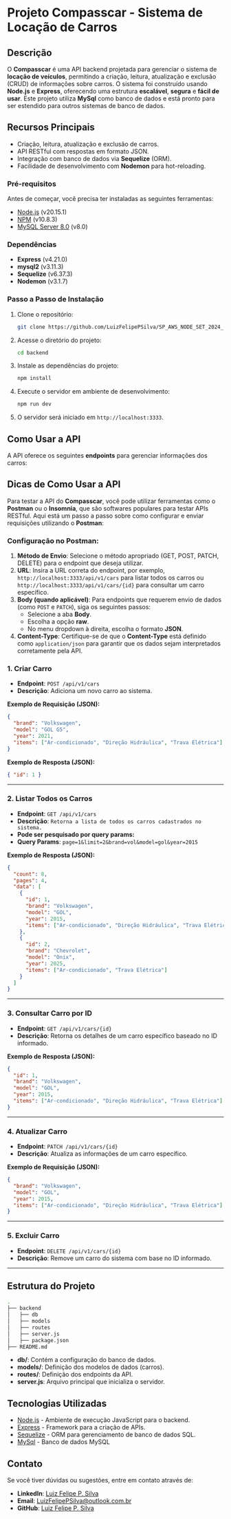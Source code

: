 # Projeto Compasscar - Sistema de Locação de Carros

## Descrição
O **Compasscar** é uma API backend projetada para gerenciar o sistema de **locação de veículos**, permitindo a criação, leitura, atualização e exclusão (CRUD) de informações sobre carros. O sistema foi construído usando **Node.js** e **Express**, oferecendo uma estrutura **escalável**, **segura** e **fácil de usar**. Este projeto utiliza **MySql** como banco de dados e está pronto para ser estendido para outros sistemas de banco de dados.

## Recursos Principais
- Criação, leitura, atualização e exclusão de carros.
- API RESTful com respostas em formato JSON.
- Integração com banco de dados via **Sequelize** (ORM).
- Facilidade de desenvolvimento com **Nodemon** para hot-reloading.


### Pré-requisitos
Antes de começar, você precisa ter instaladas as seguintes ferramentas:

- [Node.js](https://nodejs.org/en/download/) (v20.15.1)
- [NPM](https://www.npmjs.com/get-npm) (v10.8.3)
- [MySQL Server 8.0](https://www.mysql.com/downloads/) (v8.0)
  
### Dependências
- **Express** (v4.21.0)
- **mysql2** (v3.11.3)
- **Sequelize** (v6.37.3)
- **Nodemon** (v3.1.7)

### Passo a Passo de Instalação

1. Clone o repositório:
   ```bash
   git clone https://github.com/LuizFelipePSilva/SP_AWS_NODE_SET_2024_DESAFIO_1
   ```

2. Acesse o diretório do projeto:
   ```bash
   cd backend
   ```

3. Instale as dependências do projeto:
   ```bash
   npm install 
   ```

4. Execute o servidor em ambiente de desenvolvimento:
   ```bash
   npm run dev
   ```

5. O servidor será iniciado em `http://localhost:3333`.

## Como Usar a API

A API oferece os seguintes **endpoints** para gerenciar informações dos carros:


## Dicas de Como Usar a API

Para testar a API do **Compasscar**, você pode utilizar ferramentas como o **Postman** ou o **Insomnia**, que são softwares populares para testar APIs RESTful. Aqui está um passo a passo sobre como configurar e enviar requisições utilizando o **Postman**:

### Configuração no Postman:

1. **Método de Envio**: Selecione o método apropriado (GET, POST, PATCH, DELETE)  para o endpoint que deseja utilizar.
2. **URL**: Insira a URL correta do endpoint, por exemplo, `http://localhost:3333/api/v1/cars` para listar todos os carros ou `http://localhost:3333/api/v1/cars/{id}` para consultar um carro específico.
3. **Body (quando aplicável)**: Para endpoints que requerem envio de dados (como `POST` e `PATCH`), siga os seguintes passos:
   - Selecione a aba **Body**.
   - Escolha a opção **raw**.
   - No menu dropdown à direita, escolha o formato **JSON**.
4. **Content-Type**: Certifique-se de que o **Content-Type** está definido como `application/json` para garantir que os dados sejam interpretados corretamente pela API.

### 1. Criar Carro

- **Endpoint**: `POST /api/v1/cars`
- **Descrição**: Adiciona um novo carro ao sistema.

  
**Exemplo de Requisição (JSON):**
```json
{
  "brand": "Volkswagen",
  "model": "GOL G5",
  "year": 2021,
  "items": ["Ar-condicionado", "Direção Hidráulica", "Trava Elétrica"]
}
```

**Exemplo de Resposta (JSON):**
```json
{ "id": 1 }
```

---

### 2. Listar Todos os Carros

- **Endpoint**: `GET /api/v1/cars`
- **Descrição**: `Retorna a lista de todos os carros cadastrados no sistema.`
- **Pode ser pesquisado por query params:**
- **Query Params**: `page=1&limit=2&brand=vol&model=gol&year=2015`

**Exemplo de Resposta (JSON):**
```json
{
  "count": 8,
  "pages": 4,
  "data": [
    {
      "id": 1,
      "brand": "Volkswagen",
      "model": "GOL",
      "year": 2015,
      "items": ["Ar-condicionado", "Direção Hidráulica", "Trava Elétrica"]
    },
    {
      "id": 2,
      "brand": "Chevrolet",
      "model": "Onix",
      "year": 2025,
      "items": ["Ar-condicionado", "Trava Elétrica"]
    }
  ]
}
```

---

### 3. Consultar Carro por ID

- **Endpoint**: `GET /api/v1/cars/{id}`
- **Descrição**: Retorna os detalhes de um carro específico baseado no ID informado.

**Exemplo de Resposta (JSON):**
```json
{
  "id": 1,
  "brand": "Volkswagen",
  "model": "GOL",
  "year": 2015,
  "items": ["Ar-condicionado", "Direção Hidráulica", "Trava Elétrica"]
}
```

---

### 4. Atualizar Carro

- **Endpoint**: `PATCH /api/v1/cars/{id}`
- **Descrição**: Atualiza as informações de um carro específico.

**Exemplo de Requisição (JSON):**
```json
{
  "brand": "Volkswagen",
  "model": "GOL",
  "year": 2015,
  "items": ["Ar-condicionado", "Direção Hidráulica", "Trava Elétrica"]
}
```

---

### 5. Excluir Carro

- **Endpoint**: `DELETE /api/v1/cars/{id}`
- **Descrição**: Remove um carro do sistema com base no ID informado.


---

## Estrutura do Projeto

```bash
.
├── backend
│   ├── db
│   ├── models
│   ├── routes
│   ├── server.js
│   ├── package.json
├── README.md
```

- **db/**: Contém a configuração do banco de dados.
- **models/**: Definição dos modelos de dados (carros).
- **routes/**: Definição dos endpoints da API.
- **server.js**: Arquivo principal que inicializa o servidor.

## Tecnologias Utilizadas
- [Node.js](https://nodejs.org/) - Ambiente de execução JavaScript para o backend.
- [Express](https://expressjs.com/) - Framework para a criação de APIs.
- [Sequelize](https://sequelize.org/) - ORM para gerenciamento de banco de dados SQL.
- [MySql](https://www.mysql.com/downloads/) - Banco de dados MySQL



## Contato
Se você tiver dúvidas ou sugestões, entre em contato através de:

- **LinkedIn**: [Luiz Felipe P. Silva](https://www.linkedin.com/in/luizfelipepsilva/)
- **Email**: [LuizFelipePSilva@outlook.com.br](mailto:LuizFelipePSilva@outlook.com.br)
- **GitHub**: [Luiz Felipe P. Silva](https://github.com/LuizFelipePSilva)




